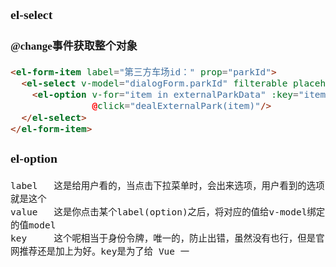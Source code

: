 <span  style="font-family: Simsun,serif; font-size: 17px; ">

### el-select

#### @change事件获取整个对象

~~~html
<el-form-item label="第三方车场id：" prop="parkId">
  <el-select v-model="dialogForm.parkId" filterable placeholder="请选择" clearable style="width: 380px">
    <el-option v-for="item in externalParkData" :key="item.parkId" :label="item.parkName" :value="item.parkId"
               @click="dealExternalPark(item)"/>
  </el-select>
</el-form-item>
~~~

### el-option

~~~
label	这是给用户看的，当点击下拉菜单时，会出来选项，用户看到的选项就是这个
value	这是你点击某个label(option)之后，将对应的值给v-model绑定的值model
key	    这个呢相当于身份令牌，唯一的，防止出错，虽然没有也行，但是官网推荐还是加上为好。key是为了给 Vue 一
~~~

</span>